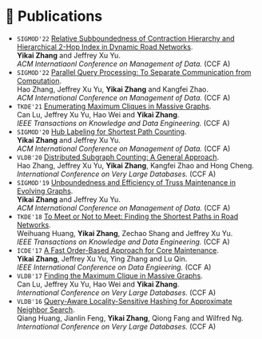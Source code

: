 
# 📝 Publications 

- `SIGMOD'22` [Relative Subboundedness of Contraction Hierarchy and Hierarchical 2-Hop Index in Dynamic Road Networks](https://dl.acm.org/doi/abs/10.1145/3514221.3517875).<br> **Yikai Zhang** and Jeffrey Xu Yu.<br>
   *ACM Internatiaonl Conference on Management of Data.* (CCF A)
- `SIGMOD'22` [Parallel Query Processing: To Separate Communication from Computation](https://dl.acm.org/doi/10.1145/3514221.3526164).<br> Hao Zhang, Jeffrey Xu Yu, **Yikai Zhang** and Kangfei Zhao.<br>
   *ACM International Conference on Management of Data.* (CCF A)
- `TKDE'21` [Enumerating Maximum Cliques in Massive Graphs](https://ieeexplore.ieee.org/document/9250607).<br> Can Lu, Jeffrey Xu Yu, Hao Wei and **Yikai Zhang**.<br>
   *IEEE Transactions on Knowledge and Data Engineering.* (CCF A)
- `SIGMOD'20` [Hub Labeling for Shortest Path Counting](https://dl.acm.org/doi/10.1145/3318464.3389737).<br> **Yikai Zhang** and Jeffrey Xu Yu.<br>
   *ACM International Conference on Management of Data.* (CCF A)
- `VLDB'20` [Distributed Subgraph Counting: A General Approach](http://www.vldb.org/pvldb/vol13/p2493-zhang.pdf).<br> Hao Zhang, Jeffrey Xu Yu, **Yikai Zhang**, Kangfei Zhao and Hong Cheng.<br>
   *International Conference on Very Large Databases.* (CCF A)
- `SIGMOD'19` [Unboundedness and Efficiency of Truss Maintenance in Evolving Graphs](https://dl.acm.org/doi/10.1145/3299869.3300082).<br> **Yikai Zhang** and Jeffrey Xu Yu.<br>
   *ACM International Conference on Management of Data.* (CCF A)
- `TKDE'18` [To Meet or Not to Meet: Finding the Shortest Paths in Road Networks](https://ieeexplore.ieee.org/document/8120025).<br> Weihuang Huang, **Yikai Zhang**, Zechao Shang and Jeffrey Xu Yu.<br>
   *IEEE Transactions on Knowledge and Data Engineering.* (CCF A)
- `ICDE'17` [A Fast Order-Based Approach for Core Maintenance](https://ieeexplore.ieee.org/document/7929989).<br> **Yikai Zhang**, Jeffrey Xu Yu, Ying Zhang and Lu Qin.<br>
   *IEEE International Conference on Data Engieering.* (CCF A)
- `VLDB'17` [Finding the Maximum Clique in Massive Graphs](http://www.vldb.org/pvldb/vol10/p1538-lu.pdf).<br> Can Lu, Jeffrey Xu Yu, Hao Wei and **Yikai Zhang**.<br>
   *International Conference on Very Large Databases.* (CCF A)
- `VLDB'16` [Query-Aware Locality-Sensitive Hashing for Approximate Neighbor Search](https://www.vldb.org/pvldb/vol9/p1-huang.pdf).<br> Qiang Huang, Jianlin Feng, **Yikai Zhang**, Qiong Fang and Wilfred Ng.<br>
   *International Conference on Very Large Databases.* (CCF A)
